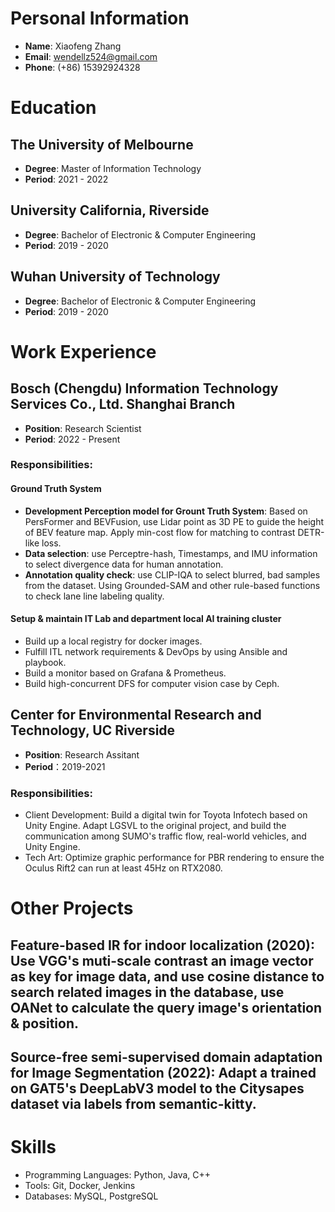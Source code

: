 # Personal Information
- **Name**: Xiaofeng Zhang
- **Email**: wendellz524@gmail.com
- **Phone**: (+86) 15392924328

# Education
## The University of Melbourne
- **Degree**: Master of Information Technology
- **Period**: 2021 - 2022

## University California, Riverside
- **Degree**: Bachelor of Electronic & Computer Engineering
- **Period**: 2019 - 2020

## Wuhan University of Technology
- **Degree**: Bachelor of Electronic & Computer Engineering
- **Period**: 2019 - 2020

# Work Experience
## Bosch (Chengdu) Information Technology Services Co., Ltd. Shanghai Branch
- **Position**: Research Scientist
- **Period**: 2022 - Present
### **Responsibilities**:
#### Ground Truth System
- **Development Perception model for Grount Truth System**: Based on PersFormer and BEVFusion, use Lidar point as 3D PE to guide the height of BEV feature map. Apply min-cost flow for matching to contrast DETR-like loss.
- **Data selection**: use Perceptre-hash, Timestamps, and IMU information to select divergence data for human annotation.
- **Annotation quality check**: use CLIP-IQA to select blurred, bad samples from the dataset. Using Grounded-SAM and other rule-based functions to check lane line labeling quality.
 
#### Setup & maintain IT Lab and department local AI training cluster
- Build up a local registry for docker images.
- Fulfill ITL network requirements & DevOps by using Ansible and playbook.
- Build a monitor based on Grafana & Prometheus.
- Build high-concurrent DFS for computer vision case by Ceph.

## Center for Environmental Research and Technology, UC Riverside
- **Position**: Research Assitant
- **Period**：2019-2021
### **Responsibilities**:
- Client Development: Build a digital twin for Toyota Infotech based on Unity Engine. Adapt LGSVL to the original project, and build the communication among SUMO's traffic flow, real-world vehicles, and Unity Engine.
- Tech Art: Optimize graphic performance for PBR rendering to ensure the Oculus Rift2 can run at least 45Hz on RTX2080.

# Other Projects
## Feature-based IR for indoor localization (2020): Use VGG's muti-scale contrast an image vector as key for image data, and use cosine distance to search related images in the database, use OANet to calculate the query image's orientation & position.
## Source-free semi-supervised domain adaptation for Image Segmentation (2022): Adapt a trained on GAT5's DeepLabV3 model to the Citysapes dataset via labels from semantic-kitty. 

# Skills
- Programming Languages: Python, Java, C++
- Tools: Git, Docker, Jenkins
- Databases: MySQL, PostgreSQL
